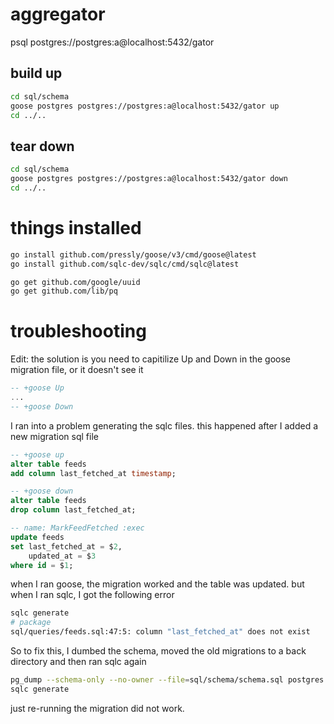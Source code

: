 # aggregator

psql postgres://postgres:a@localhost:5432/gator

## build up

```bash
cd sql/schema
goose postgres postgres://postgres:a@localhost:5432/gator up
cd ../..
```

## tear down

```bash
cd sql/schema
goose postgres postgres://postgres:a@localhost:5432/gator down
cd ../..
```

# things installed

```bash
go install github.com/pressly/goose/v3/cmd/goose@latest
go install github.com/sqlc-dev/sqlc/cmd/sqlc@latest
```

```bash
go get github.com/google/uuid
go get github.com/lib/pq
```

# troubleshooting

Edit: the solution is you need to capitilize Up and Down in the goose migration file, or it doesn't see it

```sql
-- +goose Up
...
-- +goose Down
```

I ran into a problem generating the sqlc files. this happened after I added a new migration sql file

```sql
-- +goose up
alter table feeds
add column last_fetched_at timestamp;

-- +goose down
alter table feeds
drop column last_fetched_at;

-- name: MarkFeedFetched :exec
update feeds
set last_fetched_at = $2,
    updated_at = $3
where id = $1;
```

when I ran goose, the migration worked and the table was updated. but when I ran sqlc, I got the following error

```bash
sqlc generate
# package
sql/queries/feeds.sql:47:5: column "last_fetched_at" does not exist
```

So to fix this, I dumbed the schema, moved the old migrations to a back directory and then ran sqlc again

```bash
pg_dump --schema-only --no-owner --file=sql/schema/schema.sql postgres://postgres:a@localhost:5432/gator
sqlc generate
```

just re-running the migration did not work.
